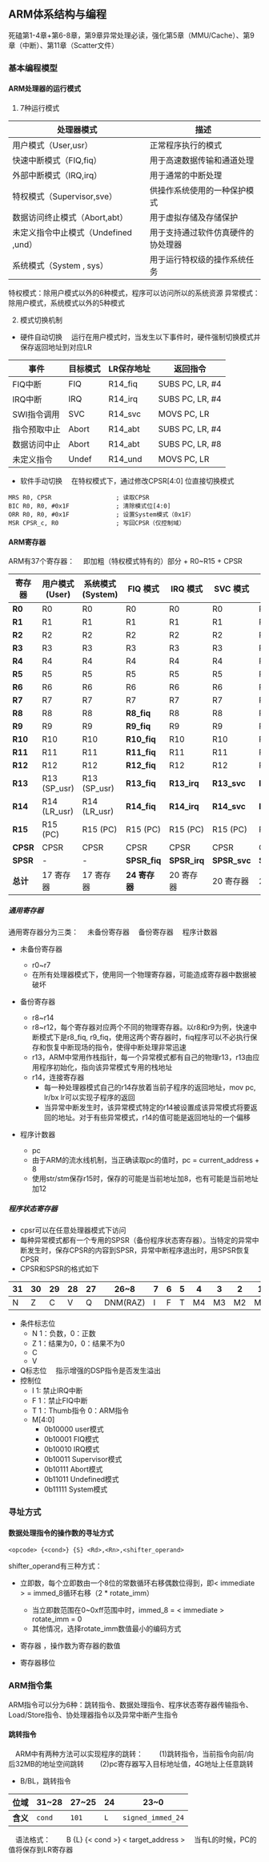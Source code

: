 
## ARM体系结构与编程

死磕第1-4章+第6-8章，第9章异常处理必读，强化第5章（MMU/Cache）、第9章（中断）、第11章（Scatter文件）

### 基本编程模型

#### ARM处理器的运行模式

1. 7种运行模式

|处理器模式|描述|
|---|---|
|用户模式（User,usr）|正常程序执行的模式|
|快速中断模式（FIQ,fiq）|用于高速数据传输和通道处理|
|外部中断模式（IRQ,irq）|用于通常的中断处理|
|特权模式（Supervisor,sve）|供操作系统使用的一种保护模式|
|数据访问终止模式（Abort,abt）|用于虚拟存储及存储保护|
|未定义指令中止模式（Undefined ,und）|用于支持通过软件仿真硬件的协处理器|
|系统模式（System , sys）|用于运行特权级的操作系统任务|

特权模式：除用户模式以外的6种模式，程序可以访问所以的系统资源
异常模式：除用户模式，系统模式以外的5种模式

2. 模式切换机制

- 硬件自动切换
&emsp;运行在用户模式时，当发生以下事件时，硬件强制切换模式并保存返回地址到对应LR

|事件|目标模式|LR保存地址|返回指令|
|---|---|---|---|
|FIQ中断|FIQ|R14_fiq|SUBS PC, LR, #4|
|IRQ中断|IRQ|R14_irq|SUBS PC, LR, #4|
|SWI指令调用|SVC|R14_svc|MOVS PC, LR|
|指令预取中止|Abort|R14_abt|SUBS PC, LR, #4|
|数据访问中止|Abort|R14_abt|SUBS PC, LR, #8|
|未定义指令|Undef|R14_und|MOVS PC, LR|

- 软件手动切换
&emsp;在特权模式下，通过修改CPSR[4:0] 位直接切换模式
```assembly
MRS R0, CPSR                  ; 读取CPSR
BIC R0, R0, #0x1F             ; 清除模式位[4:0]
ORR R0, R0, #0x1F             ; 设置System模式（0x1F）
MSR CPSR_c, R0                ; 写回CPSR（仅控制域）
```

#### ARM寄存器

ARM有37个寄存器：
&emsp;即加粗（特权模式特有的）部分 + R0~R15 + CPSR

| 寄存器 | 用户模式 (User) | 系统模式 (System) | FIQ 模式      | IRQ 模式      | SVC 模式      | Abort 模式    | Undef 模式    |
|--------|-----------------|------------------|---------------|---------------|---------------|--------------|--------------|
| **R0** | R0             | R0              | R0            | R0            | R0            | R0           | R0           |
| **R1** | R1             | R1              | R1            | R1            | R1            | R1           | R1           |
| **R2** | R2             | R2              | R2            | R2            | R2            | R2           | R2           |
| **R3** | R3             | R3              | R3            | R3            | R3            | R3           | R3           |
| **R4** | R4             | R4              | R4            | R4            | R4            | R4           | R4           |
| **R5** | R5             | R5              | R5            | R5            | R5            | R5           | R5           |
| **R6** | R6             | R6              | R6            | R6            | R6            | R6           | R6           |
| **R7** | R7             | R7              | R7            | R7            | R7            | R7           | R7           |
| **R8** | R8             | R8              | **R8_fiq**    | R8            | R8            | R8           | R8           |
| **R9** | R9             | R9              | **R9_fiq**    | R9            | R9            | R9           | R9           |
| **R10**| R10            | R10             | **R10_fiq**   | R10           | R10           | R10          | R10          |
| **R11**| R11            | R11             | **R11_fiq**   | R11           | R11           | R11          | R11          |
| **R12**| R12            | R12             | **R12_fiq**   | R12           | R12           | R12          | R12          |
| **R13**| R13 (SP_usr)   | R13 (SP_usr)    | **R13_fiq**   | **R13_irq**   | **R13_svc**   | **R13_abt**  | **R13_und**  |
| **R14**| R14 (LR_usr)   | R14 (LR_usr)    | **R14_fiq**   | **R14_irq**   | **R14_svc**   | **R14_abt**  | **R14_und**  |
| **R15**| R15 (PC)       | R15 (PC)        | R15 (PC)      | R15 (PC)      | R15 (PC)      | R15 (PC)     | R15 (PC)     |
| **CPSR**| CPSR          | CPSR            | CPSR          | CPSR          | CPSR          | CPSR         | CPSR         |
| **SPSR**| -              | -               | **SPSR_fiq**  | **SPSR_irq**  | **SPSR_svc**  | **SPSR_abt** | **SPSR_und** |
| **总计**| 17 寄存器     | 17 寄存器       | **24 寄存器** | 20 寄存器     | 20 寄存器     | 20 寄存器    | 20 寄存器    |

##### 通用寄存器
通用寄存器分为三类：
&emsp;未备份寄存器
&emsp;备份寄存器
&emsp;程序计数器

- 未备份寄存器
  - r0~r7
  - 在所有处理器模式下，使用同一个物理寄存器，可能造成寄存器中数据被破坏

- 备份寄存器
  - r8~r14
  - r8~r12，每个寄存器对应两个不同的物理寄存器。以r8和r9为例，快速中断模式下是r8_fiq, r9_fiq，使用这两个寄存器时，fiq程序可以不必执行保存和恢复中断现场的指令，使得中断处理非常迅速
  - r13，ARM中常用作栈指针，每一个异常模式都有自己的物理r13，r13由应用程序初始化，指向该异常模式专用的栈地址
  - r14，连接寄存器
    - 每一种处理器模式自己的r14存放着当前子程序的返回地址，mov pc, lr/bx lr可以实现子程序的返回
    - 当异常中断发生时，该异常模式特定的r14被设置成该异常模式将要返回的地址。对于有些异常模式，r14的值可能是返回地址的一个偏移

- 程序计数器
  - pc
  - 由于ARM的流水线机制，当正确读取pc的值时，pc = current_address + 8
  - 使用str/stm保存r15时，保存的可能是当前地址加8，也有可能是当前地址加12

##### 程序状态寄存器
- cpsr可以在任意处理器模式下访问
- 每种异常模式都有一个专用的SPSR（备份程序状态寄存器）。当特定的异常中断发生时，保存CPSR的内容到SPSR，异常中断程序退出时，用SPSR恢复CPSR
- CPSR和SPSR的格式如下

|31|30|29|28|27|26~8|7|6|5|4|3|2|1|0|
|---|---|---|---|---|---|---|---|---|---|---|---|---|---|
|N|Z|C|V|Q|DNM(RAZ)|I|F|T|M4|M3|M2|M1|M0|

- 条件标志位
    - N  1：负数，0：正数
    - Z  1：结果为0，0：结果不为0
    - C
    - V
- Q标志位
&emsp;指示增强的DSP指令是否发生溢出
- 控制位
  - I   1: 禁止IRQ中断
  - F   1：禁止FIQ中断
  - T   1：Thumb指令 0：ARM指令
  - M[4:0]
    - 0b10000 user模式
    - 0b10001 FIQ模式
    - 0b10010 IRQ模式
    - 0b10011 Supervisor模式
    - 0b10111 Abort模式
    - 0b11011 Undefined模式
    - 0b11111 System模式

### 寻址方式

#### 数据处理指令的操作数的寻址方式
```shell
<opcode> {<cond>} {S} <Rd>,<Rn>,<shifter_operand>
```

shifter_operand有三种方式：
- 立即数，每个立即数由一个8位的常数循环右移偶数位得到，即< immediate > = immed_8循环右移（2 * rotate_imm）
    - 当立即数范围在0~0xff范围中时，immed_8 = < immediate > rotate_imm = 0
    - 其他情况，选择rotate_imm数值最小的编码方式

- 寄存器 ，操作数为寄存器的数值
- 寄存器移位

### ARM指令集
ARM指令可以分为6种：跳转指令、数据处理指令、程序状态寄存器传输指令、Load/Store指令、协处理器指令以及异常中断产生指令

#### 跳转指令

&emsp;ARM中有两种方法可以实现程序的跳转：
&emsp;&emsp;(1)跳转指令，当前指令向前/向后32MB的地址空间跳转
&emsp;&emsp;(2)pc寄存器写入目标地址值，4G地址上任意跳转
  
- B/BL，跳转指令

| 位域 | 31~28 | 27~25 | 24 | 23~0 |
|------|-------|-------|----|------|
| **含义** | `cond` | `101` | `L` | `signed_immed_24` |

&emsp;语法格式：
&emsp;&emsp;B {L} {< cond >} < target_address >
&emsp;当有L的时候，PC的值将保存到LR寄存器